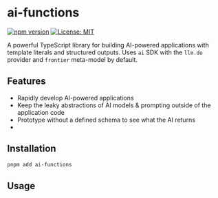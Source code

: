 # ai-functions

[![npm version](https://badge.fury.io/js/ai-functions.svg)](https://www.npmjs.com/package/ai-functions)
[![License: MIT](https://img.shields.io/badge/License-MIT-yellow.svg)](https://opensource.org/licenses/MIT)

A powerful TypeScript library for building AI-powered applications with template literals and structured outputs. Uses `ai` SDK with the `llm.do` provider and `frontier` meta-model by default.

## Features

- Rapidly develop AI-powered applications
- Keep the leaky abstractions of AI models & prompting outside of the application code
- Prototype without a defined schema to see what the AI returns
- 


## Installation

```bash
pnpm add ai-functions
```

## Usage

### 

```typescript